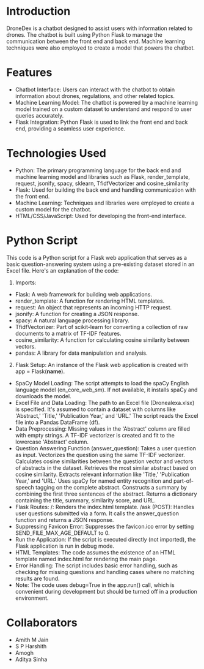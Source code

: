 # Introduction
DroneDex is a chatbot designed to assist users with information related to drones. The chatbot is built using Python Flask to manage the communication between the front end and back end. 
Machine learning techniques were also employed to create a model that powers the chatbot.

# Features
* Chatbot Interface: Users can interact with the chatbot to obtain information about drones, regulations, and other related topics.
* Machine Learning Model: The chatbot is powered by a machine learning model trained on a custom dataset to understand and respond to user queries accurately.
* Flask Integration: Python Flask is used to link the front end and back end, providing a seamless user experience.

# Technologies Used
* Python: The primary programming language for the back end and machine learning model and libraries such as Flask, render_template, request, jsonify, spacy, sklearn, TfidfVectorizer and cosine_similarity
* Flask: Used for building the back end and handling communication with the front end.
* Machine Learning: Techniques and libraries were employed to create a custom model for the chatbot.
* HTML/CSS/JavaScript: Used for developing the front-end interface.

# Python Script
This code is a Python script for a Flask web application that serves as a basic question-answering system using a pre-existing dataset stored in an Excel file. Here's an explanation of the code:
1. Imports:
* Flask: A web framework for building web applications.
* render_template: A function for rendering HTML templates.
* request: An object that represents an incoming HTTP request.
* jsonify: A function for creating a JSON response.
* spacy: A natural language processing library.
* TfidfVectorizer: Part of scikit-learn for converting a collection of raw documents to a matrix of TF-IDF features.
* cosine_similarity: A function for calculating cosine similarity between vectors.
* pandas: A library for data manipulation and analysis.

2. Flask Setup:
An instance of the Flask web application is created with app = Flask(__name__).
* SpaCy Model Loading: The script attempts to load the spaCy English language model (en_core_web_sm). If not available, it installs spaCy and downloads the model.
* Excel File and Data Loading: The path to an Excel file (Dronealexa.xlsx) is specified. It's assumed to contain a dataset with columns like 'Abstract,' 'Title,' 'Publication Year,' and 'URL.'
  The script reads the Excel file into a Pandas DataFrame (df).
* Data Preprocessing: Missing values in the 'Abstract' column are filled with empty strings.
  A TF-IDF vectorizer is created and fit to the lowercase 'Abstract' column.
* Question Answering Function (answer_question):
  Takes a user question as input.
  Vectorizes the question using the same TF-IDF vectorizer.
  Calculates cosine similarities between the question vector and vectors of abstracts in the dataset.
  Retrieves the most similar abstract based on cosine similarity.
  Extracts relevant information like 'Title,' 'Publication Year,' and 'URL.'
  Uses spaCy for named entity recognition and part-of-speech tagging on the complete abstract.
  Constructs a summary by combining the first three sentences of the abstract.
  Returns a dictionary containing the title, summary, similarity score, and URL.
* Flask Routes:
/: Renders the index.html template.
/ask (POST): Handles user questions submitted via a form. It calls the answer_question function and returns a JSON response.
* Suppressing Favicon Error: Suppresses the favicon.ico error by setting SEND_FILE_MAX_AGE_DEFAULT to 0.
* Run the Application: If the script is executed directly (not imported), the Flask application is run in debug mode.
* HTML Templates: The code assumes the existence of an HTML template named index.html for rendering the main page.
* Error Handling: The script includes basic error handling, such as checking for missing questions and handling cases where no matching results are found.
* Note: The code uses debug=True in the app.run() call, which is convenient during development but should be turned off in a production environment.

# Collaborators
* Amith M Jain
* S P Harshith
* Amogh
* Aditya Sinha



